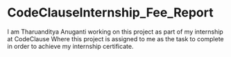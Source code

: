 # CodeClauseInternship_Fee_Report
I am Tharuanditya Anuganti working on this project as part of my internship at CodeClause Where this project is assigned to me as the task to complete in order to achieve my internship certificate.

